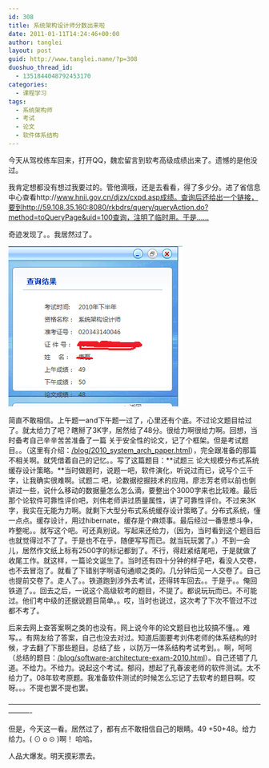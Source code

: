 ```yaml
---
id: 308
title: 系统架构设计师分数出来啦
date: 2011-01-11T14:24:46+00:00
author: tanglei
layout: post
guid: http://www.tanglei.name/?p=308
duoshuo_thread_id:
  - 1351844048792453170
categories:
  - 课程学习
tags:
  - 系统架构师
  - 考试
  - 论文
  - 软件体系结构
---
```

今天从驾校练车回来，打开QQ，魏宏留言到软考高级成绩出来了。遗憾的是他没过。
  
我肯定想都没有想过我要过的。管他滴哦，还是去看看，得了多少分。进了省信息中心查看http://www.hnii.gov.cn/djzx/cxpd.asp成绩。查询后还给出一个链接，要到http://59.108.35.160:8080/rkbdrs/query/queryAction.do?method=toQueryPage&uid=100查询，注明了临时用。于是……
  
奇迹发现了。。我居然过了。
  
[<img class="alignleft size-full wp-image-306" title="架构成绩" src="/wp-content/uploads/2011/01/架构成绩.png" alt=""  />](/wp-content/uploads/2011/01/架构成绩.png)

简直不敢相信。上午题一and下午题一过了，心里还有个底。不过论文题目给过了。就太给力了吧？瞎掰了3K字，居然给了48分。很给力啊很给力啊。回想，当时备考自己辛辛苦苦准备了一篇 关于安全性的论文，记了个框架。但是考试题目。。（这里有介绍：<a href="/blog/2010_system_arch_paper.html" target="_blank">/blog/2010_system_arch_paper.html</a>），完全跟准备的那篇不相关啊。就凭借着自己的记忆。。写了这篇题目：**试题三 论大规模分布式系统缓存设计策略。**当时做题时，说题一吧，软件演化，听说过而已，说写个三千字，让我确实很难啊。试题二 吧，论数据挖掘技术的应用。廖志芳老师以前也倒讲过一些，说什么移动的数据量怎么怎么滴，要整出个3000字来也比较难。最后那个论软件可靠性评价吧，刘伟老师讲过质量属性，讲了可靠性评价。不过来3K字，我实在无能为力啊。就剩下大型分布式系统缓存设计策略了。分布式系统，懂一点点。缓存设计，用过hibernate，缓存是个麻烦事。最后经过一番思想斗争，咋整呢。。就写这个吧。可还真别说。写起来还给力，（因为，当时看到这个题目后也就觉得过不了了。于是也不在乎，随便写写而已。就当玩玩罢了。）不到一会儿，居然作文纸上标有2500字的标记都到了。不行，得赶紧结尾吧，于是就做了收尾工作。就这样，一篇论文诞生了。当时还有四十分钟的样子吧，看没人交卷，也不去冒泡了。就看了下错别字啊语句通顺之类的。几分钟后见一人交卷了。自己也提前交卷了。走人了。。铁道跑到涉外去考试，还得转车回去。。于是乎。。俺回铁道了。。回去之后，一说这个高级软考的题目，不提了。都说玩玩而已。不可能过。他们考中级的还据说题目简单。。哎，当时也说过，这次考了下次不管过不过都不考了。

后来去网上查答案啊之类的也没有。网上说今年的论文题目也比较搞不懂。。难写。。有网友给了答案，自己也没去对过。知道后面要考刘伟老师的体系结构的时候，才去翻了下那些题目。总结了些 ，以防万一体系结构考试考到。。啊，呵呵（总结的题目：<a href="/blog/software-architecture-exam-2010.html" target="_blank">/blog/software-architecture-exam-2010.html</a>）。自己还错了几道。不给力。不给力。说起这个考试。郁闷，想起了孔春波老师的软件测试。太不给力了。08年软考原题。我准备软件测试的时候怎么忘记了去软考的题目啊。哎呀。。。不提也罢不提也罢。

&#8212;&#8212;&#8212;&#8212;&#8212;&#8212;&#8212;&#8212;&#8212;&#8212;&#8212;&#8212;&#8212;&#8212;&#8212;&#8212;&#8212;&#8212;&#8212;&#8212;&#8212;&#8212;&#8212;&#8212;&#8212;&#8212;&#8212;&#8212;&#8212;&#8212;&#8212;&#8212;&#8212;&#8212;&#8212;&#8212;&#8212;&#8212;&#8212;-

但是，今天这一看。居然过了，都有点不敢相信自己的眼睛。49 +50+48。给力给力。( ⊙ o ⊙ )啊！ 哈哈。

人品大爆发。明天摸彩票去。
